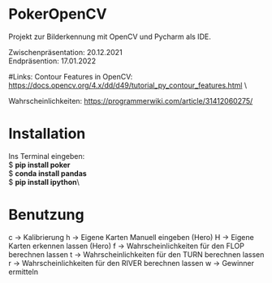 # PokerOpenCV
Projekt zur Bilderkennung mit OpenCV und Pycharm als IDE.

Zwischenpräsentation: 20.12.2021 \
Endpräsention: 17.01.2022

#Links:
Contour Features in OpenCV: https://docs.opencv.org/4.x/dd/d49/tutorial_py_contour_features.html \

Wahrscheinlichkeiten: https://programmerwiki.com/article/31412060275/
     
# Installation
Ins Terminal eingeben:\
$ **pip install poker**\
$ **conda install pandas**\
$ **pip install ipython**\

# Benutzung 
c -> Kalibrierung 
h -> Eigene Karten Manuell eingeben (Hero)
H -> Eigene Karten erkennen lassen (Hero)
f -> Wahrscheinlichkeiten für den FLOP berechnen lassen
t -> Wahrscheinlichkeiten für den TURN berechnen lassen
r -> Wahrscheinlichkeiten für den RIVER berechnen lassen
w -> Gewinner ermitteln

